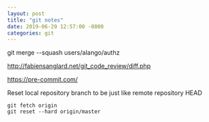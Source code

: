 ```yaml
---
layout: post
title: "git notes"
date: 2019-06-29 12:57:00 -0800
categories: git
---
```


git merge --squash users/alango/authz

http://fabiensanglard.net/git_code_review/diff.php

https://pre-commit.com/

Reset local repository branch to be just like remote repository HEAD

```
git fetch origin
git reset --hard origin/master
```

